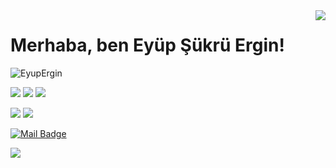 <img align='right' src="https://github-readme-stats.vercel.app/api?username=EyupErgin&show_icons=true">

# Merhaba, ben     Eyüp Şükrü Ergin! 
<p align="left"> <img src="https://komarev.com/ghpvc/?username=EyupErgin" alt="EyupErgin" /> </p>

<!-- [![](https://img.shields.io/twitter/follow/user?style=social)](https://www.twitter.com/user) -->
[![](https://img.shields.io/github/followers/EyupErgin?style=social)](https://www.github.com/EyupErgin)
[![](https://img.shields.io/github/stars/EyupErgin?style=social)](https://www.github.com/EyupErgin)
[![](https://img.shields.io/github/sponsors/EyupErgin?style=social)](https://www.github.com/EyupErgin)

 <!--[![](https://img.shields.io/badge/youtube-%23FF0000.svg?&style=for-the-badge&logo=youtube&logoColor=white")](https://www.youtube.com/user) -->
 <!-- [![](https://img.shields.io/badge/twitter-%231DA1F2.svg?&style=for-the-badge&logo=twitter&logoColor=white)](https://www.twitter.com/user) -->
[![](https://img.shields.io/badge/linkedin-%230077B5.svg?&style=for-the-badge&logo=linkedin&logoColor=white)](https://www.linkedin.com/in/eyupergin/)
[![](https://img.shields.io/badge/medium-%2312100E.svg?&style=for-the-badge&logo=medium&logoColor=white)](https://eyupergin.medium.com/)
 <!-- [![](https://img.shields.io/badge/instagram-%23E4405F.svg?&style=for-the-badge&logo=instagram&logoColor=white)](https://instagram.com/user) -->
[![Mail Badge](https://img.shields.io/badge/eyupsukruergin@outlook.com-c14438?style=for-the-badge&logo=Gmail&logoColor=white&link=mailto:eyupsukruergin@outlook.com)](mailto:eyupsukruergin@outlook.com)

[![](https://img.shields.io/badge/Stack%20overflow-%2312100E.svg?&style=for-the-badge&logo=stackoverflow&logoColor=white&color=f48024)](https://eyupergin.medium.com/)


